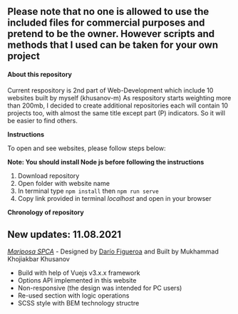 ## Please note that no one is allowed to use the included files for commercial purposes and pretend to be the owner. However scripts and methods that I used can be taken for your own project

#### About this repository
Current respository is 2nd part of Web-Development which include 10 websites built by myself (khusanov-m) As respository starts weighting more than 200mb, I decided to create additional repositories each will contain 10 projects too, with almost the same title except part (P) indicators. So it will be easier to find others.

**Instructions**

To open and see websites, please follow steps below:

**Note: You should install Node js before following the instructions**

1. Download repository
2. Open folder with website name
3. In terminal type `npm install` then `npm run serve` 
4. Copy link provided in terminal *localhost* and open in your browser


**Chronology of repository**

## New updates: 11.08.2021

_[Mariposa SPCA](https://mariposa-spca-khusanov-m-r.netlify.app/)_ - Designed by [Darío Figueroa](https://dribbble.com/shots/5101621-Mariposa-SPCA-Dribbble-Design-Challenge) and Built by Mukhammad Khojiakbar Khusanov

- Build with help of Vuejs v3.x.x framework
- Options API implemented in this website
- Non-responsive (the design was intended for PC users)
- Re-used section with logic operations
- SCSS style with BEM technology structre





